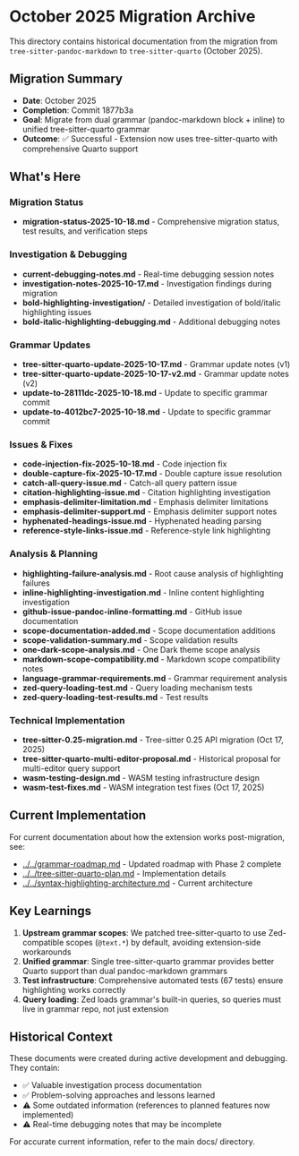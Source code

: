 # October 2025 Migration Archive

This directory contains historical documentation from the migration from `tree-sitter-pandoc-markdown` to `tree-sitter-quarto` (October 2025).

## Migration Summary

- **Date**: October 2025
- **Completion**: Commit 1877b3a
- **Goal**: Migrate from dual grammar (pandoc-markdown block + inline) to unified tree-sitter-quarto grammar
- **Outcome**: ✅ Successful - Extension now uses tree-sitter-quarto with comprehensive Quarto support

## What's Here

### Migration Status
- **migration-status-2025-10-18.md** - Comprehensive migration status, test results, and verification steps

### Investigation & Debugging
- **current-debugging-notes.md** - Real-time debugging session notes
- **investigation-notes-2025-10-17.md** - Investigation findings during migration
- **bold-highlighting-investigation/** - Detailed investigation of bold/italic highlighting issues
- **bold-italic-highlighting-debugging.md** - Additional debugging notes

### Grammar Updates
- **tree-sitter-quarto-update-2025-10-17.md** - Grammar update notes (v1)
- **tree-sitter-quarto-update-2025-10-17-v2.md** - Grammar update notes (v2)
- **update-to-28111dc-2025-10-18.md** - Update to specific grammar commit
- **update-to-4012bc7-2025-10-18.md** - Update to specific grammar commit

### Issues & Fixes
- **code-injection-fix-2025-10-18.md** - Code injection fix
- **double-capture-fix-2025-10-17.md** - Double capture issue resolution
- **catch-all-query-issue.md** - Catch-all query pattern issue
- **citation-highlighting-issue.md** - Citation highlighting investigation
- **emphasis-delimiter-limitation.md** - Emphasis delimiter limitations
- **emphasis-delimiter-support.md** - Emphasis delimiter support notes
- **hyphenated-headings-issue.md** - Hyphenated heading parsing
- **reference-style-links-issue.md** - Reference-style link highlighting

### Analysis & Planning
- **highlighting-failure-analysis.md** - Root cause analysis of highlighting failures
- **inline-highlighting-investigation.md** - Inline content highlighting investigation
- **github-issue-pandoc-inline-formatting.md** - GitHub issue documentation
- **scope-documentation-added.md** - Scope documentation additions
- **scope-validation-summary.md** - Scope validation results
- **one-dark-scope-analysis.md** - One Dark theme scope analysis
- **markdown-scope-compatibility.md** - Markdown scope compatibility notes
- **language-grammar-requirements.md** - Grammar requirement analysis
- **zed-query-loading-test.md** - Query loading mechanism tests
- **zed-query-loading-test-results.md** - Test results

### Technical Implementation
- **tree-sitter-0.25-migration.md** - Tree-sitter 0.25 API migration (Oct 17, 2025)
- **tree-sitter-quarto-multi-editor-proposal.md** - Historical proposal for multi-editor query support
- **wasm-testing-design.md** - WASM testing infrastructure design
- **wasm-test-fixes.md** - WASM integration test fixes (Oct 17, 2025)

## Current Implementation

For current documentation about how the extension works post-migration, see:
- [../../grammar-roadmap.md](../../grammar-roadmap.md) - Updated roadmap with Phase 2 complete
- [../../tree-sitter-quarto-plan.md](../../tree-sitter-quarto-plan.md) - Implementation details
- [../../syntax-highlighting-architecture.md](../../syntax-highlighting-architecture.md) - Current architecture

## Key Learnings

1. **Upstream grammar scopes**: We patched tree-sitter-quarto to use Zed-compatible scopes (`@text.*`) by default, avoiding extension-side workarounds
2. **Unified grammar**: Single tree-sitter-quarto grammar provides better Quarto support than dual pandoc-markdown grammars
3. **Test infrastructure**: Comprehensive automated tests (67 tests) ensure highlighting works correctly
4. **Query loading**: Zed loads grammar's built-in queries, so queries must live in grammar repo, not just extension

## Historical Context

These documents were created during active development and debugging. They contain:
- ✅ Valuable investigation process documentation
- ✅ Problem-solving approaches and lessons learned
- ⚠️ Some outdated information (references to planned features now implemented)
- ⚠️ Real-time debugging notes that may be incomplete

For accurate current information, refer to the main docs/ directory.
